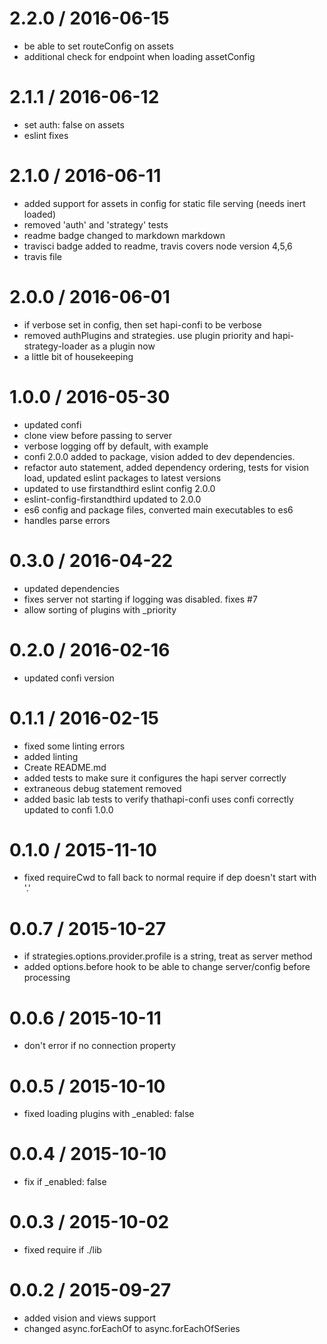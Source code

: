 
2.2.0 / 2016-06-15
==================

  * be able to set routeConfig on assets
  * additional check for endpoint when loading assetConfig

2.1.1 / 2016-06-12
==================

  * set auth: false on assets
  * eslint fixes

2.1.0 / 2016-06-11
==================

  * added support for assets in config for static file serving (needs inert loaded)
  * removed 'auth' and 'strategy' tests
  * readme badge changed to markdown markdown
  * travisci badge added to readme, travis covers node version 4,5,6
  * travis file

2.0.0 / 2016-06-01
==================

  * if verbose set in config, then set hapi-confi to be verbose
  * removed authPlugins and strategies. use plugin priority and hapi-strategy-loader as a plugin now
  * a little bit of housekeeping

1.0.0 / 2016-05-30
==================

  * updated confi
  * clone view before passing to server
  * verbose logging off by default, with example
  * confi 2.0.0 added to package, vision added to dev dependencies.
  * refactor auto statement, added dependency ordering, tests for vision load, updated eslint packages to latest versions
  * updated to use firstandthird eslint config 2.0.0
  * eslint-config-firstandthird updated to 2.0.0
  * es6 config and package files, converted main executables to es6
  * handles parse errors

0.3.0 / 2016-04-22
==================

  * updated dependencies
  * fixes server not starting if logging was disabled. fixes #7
  * allow sorting of plugins with _priority

0.2.0 / 2016-02-16
==================

  * updated confi version

0.1.1 / 2016-02-15
==================

  * fixed some linting errors
  * added linting
  * Create README.md
  * added tests to make sure it configures the hapi server correctly
  * extraneous debug statement removed
  * added basic lab tests to verify thathapi-confi uses confi correctly updated to confi 1.0.0

0.1.0 / 2015-11-10
==================

  * fixed requireCwd to fall back to normal require if dep doesn't start with '.'

0.0.7 / 2015-10-27
==================

  * if strategies.options.provider.profile is a string, treat as server method
  * added options.before hook to be able to change server/config before processing

0.0.6 / 2015-10-11
==================

  * don't error if no connection property

0.0.5 / 2015-10-10
==================

  * fixed loading plugins with _enabled: false

0.0.4 / 2015-10-10
==================

  * fix if _enabled: false

0.0.3 / 2015-10-02
==================

  * fixed require if ./lib

0.0.2 / 2015-09-27
==================

  * added vision and views support
  * changed async.forEachOf to async.forEachOfSeries
